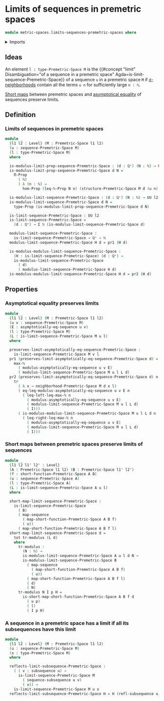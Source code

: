 # Limits of sequences in premetric spaces

```agda
module metric-spaces.limits-sequences-premetric-spaces where
```

<details><summary>Imports</summary>

```agda
open import elementary-number-theory.inequality-natural-numbers
open import elementary-number-theory.maximum-natural-numbers
open import elementary-number-theory.natural-numbers
open import elementary-number-theory.positive-rational-numbers

open import foundation.asymptotically-equal-sequences
open import foundation.dependent-pair-types
open import foundation.functoriality-dependent-pair-types
open import foundation.propositions
open import foundation.sequences
open import foundation.subsequences
open import foundation.transport-along-identifications
open import foundation.universe-levels

open import metric-spaces.premetric-spaces
open import metric-spaces.sequences-premetric-spaces
open import metric-spaces.short-functions-premetric-spaces
```

</details>

## Ideas

An element `l : type-Premetric-Space M` is the
{{#concept "limit" Disambiguation="of a sequence in a premetric space" Agda=is-limit-sequence-Premetric-Space}}
of a sequence `u` in a premetric space `M` if
[`d`-neighborhoods](metric-spaces.premetric-structures.md) contain all the terms
`u n` for sufficiently large `n : ℕ`.

[Short maps](metric-spaces.short-functions-premetric-spaces.md) between
premetric spaces and
[asymptotical equality](foundation.asymptotically-equal-sequences.md) of
sequences preserve limits.

## Definition

### Limits of sequences in premetric spaces

```agda
module _
  {l1 l2 : Level} (M : Premetric-Space l1 l2)
  (u : sequence-Premetric-Space M)
  (l : type-Premetric-Space M)
  where

  is-modulus-limit-prop-sequence-Premetric-Space : (d : ℚ⁺) (N : ℕ) → Prop l2
  is-modulus-limit-prop-sequence-Premetric-Space d N =
    Π-Prop
      ( ℕ)
      ( λ (n : ℕ) →
        hom-Prop (leq-ℕ-Prop N n) (structure-Premetric-Space M d (u n) l))

  is-modulus-limit-sequence-Premetric-Space : (d : ℚ⁺) (N : ℕ) → UU l2
  is-modulus-limit-sequence-Premetric-Space d N =
    type-Prop (is-modulus-limit-prop-sequence-Premetric-Space d N)

  is-limit-sequence-Premetric-Space : UU l2
  is-limit-sequence-Premetric-Space =
    (d : ℚ⁺) → Σ ℕ (is-modulus-limit-sequence-Premetric-Space d)

  modulus-limit-sequence-Premetric-Space :
    is-limit-sequence-Premetric-Space → ℚ⁺ → ℕ
  modulus-limit-sequence-Premetric-Space H d = pr1 (H d)

  is-modulus-modulus-limit-sequence-Premetric-Space :
    (H : is-limit-sequence-Premetric-Space) (d : ℚ⁺) →
    is-modulus-limit-sequence-Premetric-Space
      ( d)
      ( modulus-limit-sequence-Premetric-Space H d)
  is-modulus-modulus-limit-sequence-Premetric-Space H d = pr2 (H d)
```

## Properties

### Asymptotical equality preserves limits

```agda
module _
  {l1 l2 : Level} (M : Premetric-Space l1 l2)
  (u v : sequence-Premetric-Space M)
  (E : asymptotically-eq-sequence u v)
  (l : type-Premetric-Space M)
  (L : is-limit-sequence-Premetric-Space M u l)
  where

  preserves-limit-asymptotically-eq-sequence-Premetric-Space :
    is-limit-sequence-Premetric-Space M v l
  pr1 (preserves-limit-asymptotically-eq-sequence-Premetric-Space d) =
    max-ℕ
      ( modulus-asymptotically-eq-sequence u v E)
      ( modulus-limit-sequence-Premetric-Space M u l L d)
  pr2 (preserves-limit-asymptotically-eq-sequence-Premetric-Space d) n I =
    tr
      ( λ x → neighborhood-Premetric-Space M d x l)
      ( eq-leq-modulus-asymptotically-eq-sequence u v E n
        ( leq-left-leq-max-ℕ n
          ( modulus-asymptotically-eq-sequence u v E)
          ( modulus-limit-sequence-Premetric-Space M u l L d)
          ( I)))
      ( is-modulus-modulus-limit-sequence-Premetric-Space M u l L d n
        ( leq-right-leq-max-ℕ n
          ( modulus-asymptotically-eq-sequence u v E)
          ( modulus-limit-sequence-Premetric-Space M u l L d)
          ( I)))
```

### Short maps between premetric spaces preserve limits of sequences

```agda
module _
  {l1 l2 l1' l2' : Level}
  (A : Premetric-Space l1 l2) (B : Premetric-Space l1' l2')
  (f : short-function-Premetric-Space A B)
  (u : sequence-Premetric-Space A)
  (l : type-Premetric-Space A)
  (L : is-limit-sequence-Premetric-Space A u l)
  where

  short-map-limit-sequence-Premetric-Space :
    is-limit-sequence-Premetric-Space
      ( B)
      ( map-sequence
        ( map-short-function-Premetric-Space A B f)
        ( u))
      ( map-short-function-Premetric-Space A B f l)
  short-map-limit-sequence-Premetric-Space d =
    tot tr-modulus (L d)
    where
      tr-modulus :
        (N : ℕ) →
        is-modulus-limit-sequence-Premetric-Space A u l d N →
        is-modulus-limit-sequence-Premetric-Space B
          ( map-sequence
            ( map-short-function-Premetric-Space A B f)
            ( u))
          ( map-short-function-Premetric-Space A B f l)
          ( d)
          ( N)
      tr-modulus N I p H =
        is-short-map-short-function-Premetric-Space A B f d
          ( u p)
          ( l)
          ( I p H)
```

### A sequence in a premetric space has a limit if all its subsequences have this limit

```agda
module _
  {l1 l2 : Level} (M : Premetric-Space l1 l2)
  (u : sequence-Premetric-Space M)
  (x : type-Premetric-Space M)
  where

  reflects-limit-subsequence-Premetric-Space :
    ( ( v : subsequence u) →
      is-limit-sequence-Premetric-Space M
        ( sequence-subsequence u v)
        ( x)) →
    is-limit-sequence-Premetric-Space M u x
  reflects-limit-subsequence-Premetric-Space H = H (refl-subsequence u)
```
